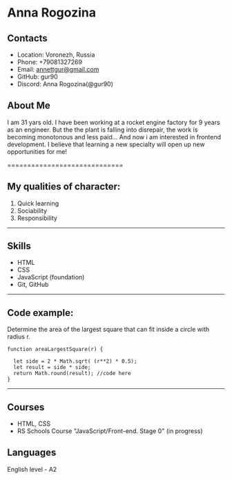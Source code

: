 # **Anna Rogozina**
## Contacts
* Location: Voronezh, Russia
* Phone: +79081327269
* Email: annettgur@gmail.com
* GitHub: gur90
* Discord: Anna Rogozina(@gur90)

## About Me
I am 31 yars old. I have been working at a rocket engine factory for 9 years as an engineer. But the the plant is falling into disrepair, the work is becoming monotonous and less paid... 
And now i am interested in  frontend development. I believe that learning a new specialty will open up new opportunities for me!


=============================
## My qualities of character:
1. Quick learning
2. Sociability
3. Responsibility
   
****************************
## Skills
* HTML
* CSS
* JavaScript (foundation)
* Git, GitHub
***************************
## Code example:
Determine the area of the largest square that can fit inside a circle with radius r.
```
function areaLargestSquare(r) {

  let side = 2 * Math.sqrt( (r**2) * 0.5);
  let result = side * side; 
  return Math.round(result); //code here
}
```
***************************
## Courses
* HTML, CSS
* RS Schools Course "JavaScript/Front-end. Stage 0" (in progress)

## Languages
English level - A2

